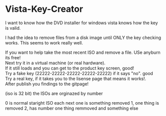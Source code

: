 # Vista-Key-Creator
I want to know how the DVD installer for windows vista knows how the key is valid. 

I had the idea to remove files from a disk image until ONLY the key checking works.
This seems to work really well.

If you want to help take the most recent ISO and remove a file. USe anyburn its free!<br>
Next try it in a virtual machine (or real hardware).<br>
If it still loads and you can get to the product key screen, good!<br>
Try a fake key (22222-22222-22222-22222-22222) if it says "no". good<br>
Try a real key, if it takes you to the lisense page that means it works!.<br>
After publish you findings to the gitpage!

(iso is 32 bit)
the ISOs are orginazed by number 

0 is normal staright ISO 
each next one is something removed
1, one thing is removed
2, has number one thing remmoved and something else
